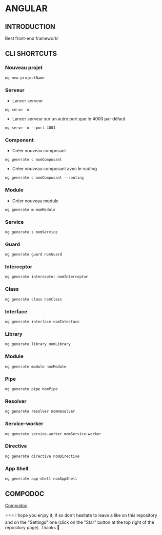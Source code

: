 # ANGULAR
## INTRODUCTION
Best front-end framework!
## CLI SHORTCUTS
### Nouveau projet
```shell
ng new projectName
```
### Serveur
- Lancer serveur
```shell
ng serve -o
```
- Lancer serveur sur un autre port que le 4000 par défaut
```shell
ng serve -o --port 4001
```
### Component
- Créer nouveau composant
```shell
ng generate c nomComposant
```
- Créer nouveau composant avec le routing
```shell
ng generate c nomComposant --routing
```
### Module
- Créer nouveau module

```shell
ng generate m nomModule
```
### Service
```shell
ng generate s nomService
```
### Guard
```shell
ng generate guard nomGuard
```
### Interceptor
```shell
ng generate interceptor nomInterceptor
```
### Class
```shell
ng generate class nomClass
```
### Interface
```shell
ng generate interface nomInterface
```
### Library
```shell
ng generate library nomLibrary
```
### Module
```shell
ng generate module nomModule
```
### Pipe
```shell
ng generate pipe nomPipe
```
### Resolver
```shell
ng generate resolver nomResolver
```
### Service-worker
```shell
ng generate service-worker nomService-worker
```
### Directive
```shell
ng generate directive nomDirective
```
### App Shell
```shell
ng generate app-shell nomAppShell
```
## COMPODOC
[Compodoc](http://localhost:8080)

⭐⭐⭐ I hope you enjoy it, if so don't hesitate to leave a like on this repository and on the "Settings" one (click on the "Star" button at the top right of the repository page). Thanks 🤗
